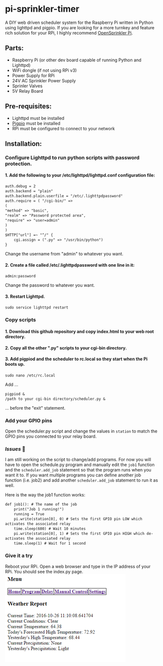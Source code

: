 # pi-sprinkler-timer
A DIY web driven scheduler system for the Raspberry Pi written in Python using lighttpd and pigpio. If you are looking for a more turnkey and feature rich solution for your RPi, I highly recommend [OpenSprinkler Pi](https://opensprinkler.com/product/opensprinkler-pi/). 

## Parts:
* Raspberry Pi (or other dev board capable of running Python and Lighttpd)
 * WiFi dongle (if not using RPi v3)
 * Power Supply for RPi
* 24V AC Sprinkler Power Supply
* Sprinler Valves
* 5V Relay Board

## Pre-requisites:
* Lighttpd must be installed
* [Pigpio](http://abyz.co.uk/rpi/pigpio/) must be installed
* RPi must be configured to connect to your network

## Installation:
### Configure Lighttpd to run python scripts with password protection.

#### 1. Add the following to your /etc/lighttpd/lighttpd.conf configuration file:

```
auth.debug = 2
auth.backend = "plain"
auth.backend.plain.userfile = "/etc/.lighttpdpassword"
auth.require = ( "/cgi-bin/" =>
(
"method" => "basic",
"realm" => "Password protected area",
"require" => "user=admin"
)
)
$HTTP["url"] =~ "^/" {
    cgi.assign = (".py" => "/usr/bin/python")
}
```

Change the username from "admin" to whatever you want.

#### 2. Create a file called /etc/.lighttpdpassword with one line in it:

`admin:password`

Change the password to whatever you want.

#### 3. Restart Lighttpd.

`sudo service lighttpd restart`

### Copy scripts
#### 1. Download this github repository and copy index.html to your web root directory.
#### 2. Copy all the other ".py" scripts to your cgi-bin directory.
#### 3. Add pigpiod and the scheduler to rc.local so they start when the Pi boots up.

`sudo nano /etc/rc.local`

Add ...

```
pigpiod &
/path to your cgi-bin directory/scheduler.py &
```

... before the "exit" statement.

### Add your GPIO pins
Open the scheduler.py script and change the values in `station` to match the GPIO pins you connected to your relay board.

### *Issues* :shit:
I am still working on the script to change/add programs. For now you will have to open the schedule.py program and manually edit the `job1` function and the `scheduler.add_job` statement so that the program runs when you want it to. If you want multiple programs you can define another job function (i.e. job2) and add another `scheduler.add_job` statement to run it as well.

Here is the way the job1 function works:

```
def job1(): # The name of the job
    print("Job 1 running!")
    running = True
    pi.write(station[0], 0) # Sets the first GPIO pin LOW which activates the associated relay
    time.sleep(600) # Wait 10 minutes
    pi.write(station[0], 1) # Sets the first GPIO pin HIGH which de-activates the associated relay
    time.sleep(1) # Wait for 1 second
```

### Give it a try
Reboot your RPi. Open a web browser and type in the IP address of your RPi. You should see the index.py page.
![pi-sprinker-timer main web page](/images/home.png)

